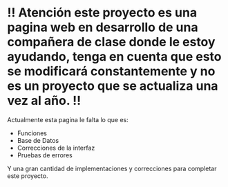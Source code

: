# :bangbang: Atención este proyecto es una pagina web en desarrollo de una compañera de clase donde le estoy ayudando, tenga en cuenta que esto se modificará constantemente y no es un proyecto que se actualiza una vez al año. :bangbang:

Actualmente esta pagina le falta lo que es:

* Funciones
* Base de Datos
* Correcciones de la interfaz
* Pruebas de errores


Y una gran cantidad de implementaciones y correcciones para completar este proyecto.
